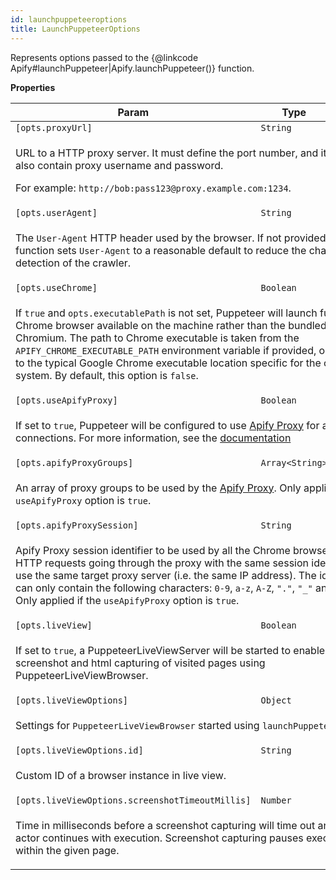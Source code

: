 ```yaml
---
id: launchpuppeteeroptions
title: LaunchPuppeteerOptions
---
```

<a name="LaunchPuppeteerOptions"></a>

Represents options passed to the {@linkcode Apify#launchPuppeteer|Apify.launchPuppeteer()}
function.

**Properties**
<table>
<thead>
<tr>
<th>Param</th><th>Type</th><th>Default</th>
</tr>
</thead>
<tbody>
<tr>
<td><code>[opts.proxyUrl]</code></td><td><code>String</code></td><td></td>
</tr>
<tr>
<td colspan="3"><p>URL to a HTTP proxy server. It must define the port number,
  and it might also contain proxy username and password.</p>
<p>  For example: <code>http://bob:pass123@proxy.example.com:1234</code>.</p>
</td></tr><tr>
<td><code>[opts.userAgent]</code></td><td><code>String</code></td><td></td>
</tr>
<tr>
<td colspan="3"><p>The <code>User-Agent</code> HTTP header used by the browser.
  If not provided, the function sets <code>User-Agent</code> to a reasonable default
  to reduce the chance of detection of the crawler.</p>
</td></tr><tr>
<td><code>[opts.useChrome]</code></td><td><code>Boolean</code></td><td><code>false</code></td>
</tr>
<tr>
<td colspan="3"><p>If <code>true</code> and <code>opts.executablePath</code> is not set,
  Puppeteer will launch full Google Chrome browser available on the machine
  rather than the bundled Chromium. The path to Chrome executable
  is taken from the <code>APIFY_CHROME_EXECUTABLE_PATH</code> environment variable if provided,
  or defaults to the typical Google Chrome executable location specific for the operating system.
  By default, this option is <code>false</code>.</p>
</td></tr><tr>
<td><code>[opts.useApifyProxy]</code></td><td><code>Boolean</code></td><td><code>false</code></td>
</tr>
<tr>
<td colspan="3"><p>If set to <code>true</code>, Puppeteer will be configured to use
  <a href="https://my.apify.com/proxy" target="_blank">Apify Proxy</a> for all connections.
  For more information, see the <a href="https://www.apify.com/docs/proxy">documentation</a></p>
</td></tr><tr>
<td><code>[opts.apifyProxyGroups]</code></td><td><code>Array&lt;String&gt;</code></td><td></td>
</tr>
<tr>
<td colspan="3"><p>An array of proxy groups to be used
  by the <a href="https://www.apify.com/docs/proxy" target="_blank">Apify Proxy</a>.
  Only applied if the <code>useApifyProxy</code> option is <code>true</code>.</p>
</td></tr><tr>
<td><code>[opts.apifyProxySession]</code></td><td><code>String</code></td><td></td>
</tr>
<tr>
<td colspan="3"><p>Apify Proxy session identifier to be used by all the Chrome browsers.
  All HTTP requests going through the proxy with the same session identifier
  will use the same target proxy server (i.e. the same IP address).
  The identifier can only contain the following characters: <code>0-9</code>, <code>a-z</code>, <code>A-Z</code>, <code>&quot;.&quot;</code>, <code>&quot;_&quot;</code> and <code>&quot;~&quot;</code>.
  Only applied if the <code>useApifyProxy</code> option is <code>true</code>.</p>
</td></tr><tr>
<td><code>[opts.liveView]</code></td><td><code>Boolean</code></td><td><code>false</code></td>
</tr>
<tr>
<td colspan="3"><p>If set to <code>true</code>, a PuppeteerLiveViewServer will be started to enable
  screenshot and html capturing of visited pages using PuppeteerLiveViewBrowser.</p>
</td></tr><tr>
<td><code>[opts.liveViewOptions]</code></td><td><code>Object</code></td><td></td>
</tr>
<tr>
<td colspan="3"><p>Settings for <code>PuppeteerLiveViewBrowser</code> started using <code>launchPuppeteer()</code>.</p>
</td></tr><tr>
<td><code>[opts.liveViewOptions.id]</code></td><td><code>String</code></td><td></td>
</tr>
<tr>
<td colspan="3"><p>Custom ID of a browser instance in live view.</p>
</td></tr><tr>
<td><code>[opts.liveViewOptions.screenshotTimeoutMillis]</code></td><td><code>Number</code></td><td></td>
</tr>
<tr>
<td colspan="3"><p>Time in milliseconds before a screenshot capturing
  will time out and the actor continues with execution. Screenshot capturing pauses execution within the given page.</p>
</td></tr></tbody>
</table>
